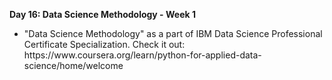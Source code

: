 <p><b>Day 16: Data Science Methodology - Week 1 </b></p>
<ul>
<li>
"Data Science Methodology" as a part of  IBM Data Science Professional Certificate Specialization. Check it out: https://www.coursera.org/learn/python-for-applied-data-science/home/welcome
</li>
</ul>
